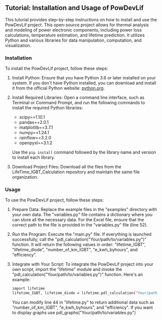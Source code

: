 ## Tutorial: Installation and Usage of PowDevLif

This tutorial provides step-by-step instructions on how to install and use the PowDevLif project. This open-source project allows for thermal analysis and modeling of power electronic components, including power loss calculations, temperature estimation, and lifetime prediction. It utilizes Python and various libraries for data manipulation, computation, and visualization.

### Installation

To install the PowDevLif project, follow these steps:

1. Install Python: Ensure that you have Python 3.6 or later installed on your system. If you don't have Python installed, you can download and install it from the official Python website: [python.org](https://www.python.org).

2. Install Required Libraries: Open a command line interface, such as Terminal or Command Prompt, and run the following commands to install the required Python libraries:
   - scipy==1.10.1
   - pandas==2.0.1
   - matplotlib==3.7.1
   - numpy==1.24.1
   - rainflow==3.2.0
   - openpyxl==3.1.2

   Use the `pip install` command followed by the library name and version to install each library.

3. Download Project Files: Download all the files from the LifeTime_IGBT_Calculation repository and maintain the same file organization.

### Usage

To use the PowDevLif project, follow these steps:

1. Prepare Data: Replace the example files in the "examples" directory with your own data. The "variables.py" file contains a dictionary where you can store all the necessary data. For the Excel file, ensure that the correct path to the file is provided in the "variables.py" file (line 52).

2. Run the Program: Execute the "main.py" file. If everything is launched successfully, call the "pdl_calculation("Your/path/to/variables.py")" function. It will return the following values in order: "lifetime_IGBT", "lifetime_diode", "number_of_km_IGBT", "e_kwh_byhours", and "efficiency".

3. Integrate with Your Script: To integrate the PowDevLif project into your own script, import the "lifetime" module and invoke the "pdl_calculation("Your/path/to/variables.py")" function. Here's an example:

   ```bash
   import lifetime
   lifetime_IGBT, lifetime_diode = lifetime.pdl_calculation("Your/path/to/variables.py")
   ```
   
   You can modify line 44 in "lifetime.py" to return additional data such as "number_of_km_IGBT", "e_kwh_byhours", and "efficiency".
   If you want to display graphs use pdl_graphs("Your/path/to/variables.py")
